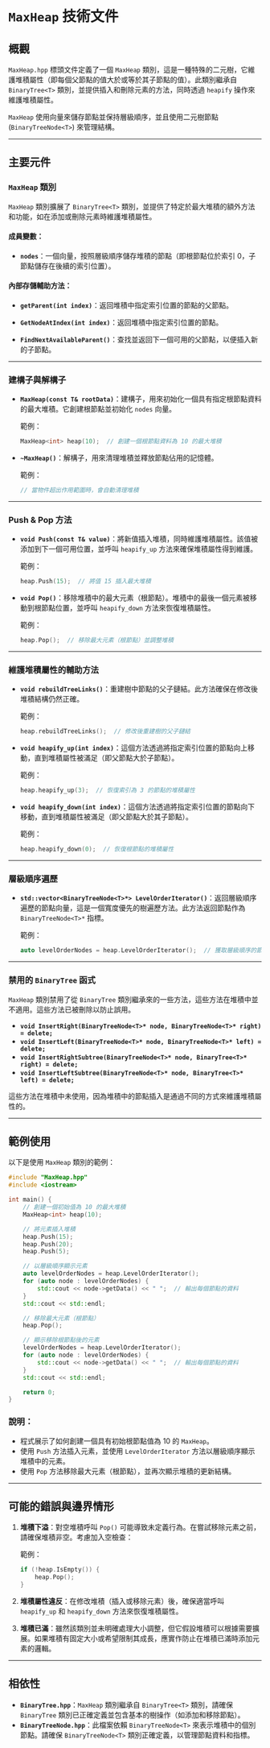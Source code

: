 # `MaxHeap` 技術文件

## 概觀

`MaxHeap.hpp` 標頭文件定義了一個 `MaxHeap` 類別，這是一種特殊的二元樹，它維護堆積屬性（即每個父節點的值大於或等於其子節點的值）。此類別繼承自 `BinaryTree<T>` 類別，並提供插入和刪除元素的方法，同時透過 `heapify` 操作來維護堆積屬性。

`MaxHeap` 使用向量來儲存節點並保持層級順序，並且使用二元樹節點 (`BinaryTreeNode<T>`) 來管理結構。

---

## 主要元件

### `MaxHeap` 類別

`MaxHeap` 類別擴展了 `BinaryTree<T>` 類別，並提供了特定於最大堆積的額外方法和功能，如在添加或刪除元素時維護堆積屬性。

#### 成員變數：
- **`nodes`**：一個向量，按照層級順序儲存堆積的節點（即根節點位於索引 0，子節點儲存在後續的索引位置）。

#### 內部存儲輔助方法：
- **`getParent(int index)`**：返回堆積中指定索引位置的節點的父節點。
  
- **`GetNodeAtIndex(int index)`**：返回堆積中指定索引位置的節點。
  
- **`FindNextAvailableParent()`**：查找並返回下一個可用的父節點，以便插入新的子節點。

---

### 建構子與解構子

- **`MaxHeap(const T& rootData)`**：建構子，用來初始化一個具有指定根節點資料的最大堆積。它創建根節點並初始化 `nodes` 向量。

  範例：
  ```cpp
  MaxHeap<int> heap(10);  // 創建一個根節點資料為 10 的最大堆積
  ```

- **`~MaxHeap()`**：解構子，用來清理堆積並釋放節點佔用的記憶體。

  範例：
  ```cpp
  // 當物件超出作用範圍時，會自動清理堆積
  ```

---

### Push & Pop 方法

- **`void Push(const T& value)`**：將新值插入堆積，同時維護堆積屬性。該值被添加到下一個可用位置，並呼叫 `heapify_up` 方法來確保堆積屬性得到維護。

  範例：
  ```cpp
  heap.Push(15);  // 將值 15 插入最大堆積
  ```

- **`void Pop()`**：移除堆積中的最大元素（根節點）。堆積中的最後一個元素被移動到根節點位置，並呼叫 `heapify_down` 方法來恢復堆積屬性。

  範例：
  ```cpp
  heap.Pop();  // 移除最大元素（根節點）並調整堆積
  ```

---

### 維護堆積屬性的輔助方法

- **`void rebuildTreeLinks()`**：重建樹中節點的父子鏈結。此方法確保在修改後堆積結構仍然正確。

  範例：
  ```cpp
  heap.rebuildTreeLinks();  // 修改後重建樹的父子鏈結
  ```

- **`void heapify_up(int index)`**：這個方法透過將指定索引位置的節點向上移動，直到堆積屬性被滿足（即父節點大於子節點）。

  範例：
  ```cpp
  heap.heapify_up(3);  // 恢復索引為 3 的節點的堆積屬性
  ```

- **`void heapify_down(int index)`**：這個方法透過將指定索引位置的節點向下移動，直到堆積屬性被滿足（即父節點大於其子節點）。

  範例：
  ```cpp
  heap.heapify_down(0);  // 恢復根節點的堆積屬性
  ```

---

### 層級順序遍歷

- **`std::vector<BinaryTreeNode<T>*> LevelOrderIterator()`**：返回層級順序遍歷的節點向量，這是一個寬度優先的樹遍歷方法。此方法返回節點作為 `BinaryTreeNode<T>*` 指標。

  範例：
  ```cpp
  auto levelOrderNodes = heap.LevelOrderIterator();  // 獲取層級順序的節點
  ```

---

### 禁用的 `BinaryTree` 函式

`MaxHeap` 類別禁用了從 `BinaryTree` 類別繼承來的一些方法，這些方法在堆積中並不適用。這些方法已被刪除以防止誤用。

- **`void InsertRight(BinaryTreeNode<T>* node, BinaryTreeNode<T>* right) = delete;`**
- **`void InsertLeft(BinaryTreeNode<T>* node, BinaryTreeNode<T>* left) = delete;`**
- **`void InsertRightSubtree(BinaryTreeNode<T>* node, BinaryTree<T>* right) = delete;`**
- **`void InsertLeftSubtree(BinaryTreeNode<T>* node, BinaryTree<T>* left) = delete;`**

這些方法在堆積中未使用，因為堆積中的節點插入是通過不同的方式來維護堆積屬性的。

---

## 範例使用

以下是使用 `MaxHeap` 類別的範例：

```cpp
#include "MaxHeap.hpp"
#include <iostream>

int main() {
    // 創建一個初始值為 10 的最大堆積
    MaxHeap<int> heap(10);

    // 將元素插入堆積
    heap.Push(15);
    heap.Push(20);
    heap.Push(5);

    // 以層級順序顯示元素
    auto levelOrderNodes = heap.LevelOrderIterator();
    for (auto node : levelOrderNodes) {
        std::cout << node->getData() << " ";  // 輸出每個節點的資料
    }
    std::cout << std::endl;

    // 移除最大元素（根節點）
    heap.Pop();

    // 顯示移除根節點後的元素
    levelOrderNodes = heap.LevelOrderIterator();
    for (auto node : levelOrderNodes) {
        std::cout << node->getData() << " ";  // 輸出每個節點的資料
    }
    std::cout << std::endl;

    return 0;
}
```

### 說明：
- 程式展示了如何創建一個具有初始根節點值為 10 的 `MaxHeap`。
- 使用 `Push` 方法插入元素，並使用 `LevelOrderIterator` 方法以層級順序顯示堆積中的元素。
- 使用 `Pop` 方法移除最大元素（根節點），並再次顯示堆積的更新結構。

---

## 可能的錯誤與邊界情形

1. **堆積下溢**：對空堆積呼叫 `Pop()` 可能導致未定義行為。在嘗試移除元素之前，請確保堆積非空。考慮加入空檢查：
   
   範例：
   ```cpp
   if (!heap.IsEmpty()) {
       heap.Pop();
   }
   ```

2. **堆積屬性違反**：在修改堆積（插入或移除元素）後，確保適當呼叫 `heapify_up` 和 `heapify_down` 方法來恢復堆積屬性。

3. **堆積已滿**：雖然該類別並未明確處理大小調整，但它假設堆積可以根據需要擴展。如果堆積有固定大小或希望限制其成長，應實作防止在堆積已滿時添加元素的邏輯。

---

## 相依性

- **`BinaryTree.hpp`**：`MaxHeap` 類別繼承自 `BinaryTree<T>` 類別，請確保 `BinaryTree` 類別已正確定義並包含基本的樹操作（如添加和移除節點）。
- **`BinaryTreeNode.hpp`**：此檔案依賴 `BinaryTreeNode<T>` 來表示堆積中的個別節點。請確保 `BinaryTreeNode<T>` 類別正確定義，以管理節點資料和指標。
